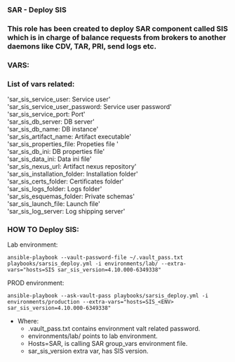 ### SAR - Deploy SIS
### This role has been created to deploy SAR component called SIS which is in charge of balance requests from brokers to another daemons like CDV, TAR, PRI, send logs etc.
###
### VARS:

### List of vars related:

'sar_sis_service_user: Service user'  
'sar_sis_service_user_password: Service user password'  
'sar_sis_service_port: Port'  
'sar_sis_db_server: DB server'  
'sar_sis_db_name: DB instance'  
'sar_sis_artifact_name: Artifact executable'  
'sar_sis_properties_file: Propeties file '  
'sar_sis_db_ini: DB properties file'  
'sar_sis_data_ini: Data ini file'  
'sar_sis_nexus_url: Artifact nexus repository'  
'sar_sis_installation_folder: Installation folder'  
'sar_sis_certs_folder: Certificates folder'  
'sar_sis_logs_folder: Logs folder'  
'sar_sis_esquemas_folder: Private schemas'  
'sar_sis_launch_file: Launch file'  
'sar_sis_log_server: Log shipping server'  

### HOW TO Deploy SIS:

Lab environment:

	ansible-playbook --vault-password-file ~/.vault_pass.txt playbooks/sarsis_deploy.yml -i environments/lab/ --extra-vars="hosts=SIS sar_sis_version=4.10.000-6349338"

PROD environment:
	
	ansible-playbook --ask-vault-pass playbooks/sarsis_deploy.yml -i environments/production --extra-vars="hosts=SIS_<ENV> sar_sis_version=4.10.000-6349338"


- Where: 
	- .vault_pass.txt contains environment valt related password.
	- environments/lab/ points to lab environment.
	- Hosts=SAR, is calling SAR group_vars environment file.
	- sar_sis_version extra var, has SIS version.

